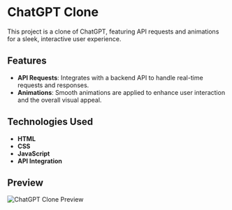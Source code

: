 # ChatGPT Clone

This project is a clone of ChatGPT, featuring API requests and animations for a sleek, interactive user experience.

## Features

- **API Requests**: Integrates with a backend API to handle real-time requests and responses.
- **Animations**: Smooth animations are applied to enhance user interaction and the overall visual appeal.

## Technologies Used

- **HTML**
- **CSS**
- **JavaScript**
- **API Integration**

## Preview

![ChatGPT Clone Preview](chatgpt.gif)



